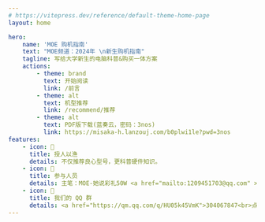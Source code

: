 ```yaml
---
# https://vitepress.dev/reference/default-theme-home-page
layout: home

hero:
    name: 'MOE 购机指南'
    text: "MOE频道：2024年 \n新生购机指南"
    tagline: 写给大学新生的电脑科普&购买一体方案
    actions:
        - theme: brand
          text: 开始阅读
          link: /前言
        - theme: alt
          text: 机型推荐
          link: /recommend/推荐
        - theme: alt
          text: PDF版下载(蓝奏云，密码：3nos)
          link: https://misaka-h.lanzouj.com/b0plwi1le?pwd=3nos
features:
    - icon: 🎣
      title: 授人以渔
      details: 不仅推荐良心型号，更科普硬件知识。
    - icon: 👥
      title: 参与人员
      details: 主笔：MOE-她说彩礼50W <a href="mailto:1209451703@qq.com" >[<u>邮箱</u>]</a><br>排版/网站：lkyu
    - icon: 🐧
      title: 我们的 QQ 群
      details: <a href="https://qm.qq.com/q/HU05k45VmK">304067847<br>点击加入</a>
---
```



